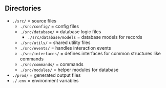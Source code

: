 ## Directories
 - `./src/` = source files
   - `./src/config/` = config files
   - `./src/database/` = database logic files
     - `./src/database/models` = database models for records
   - `./src/utils/` = shared utility files
   - `./src/events/` = handles interaction events
   - `./src/interfaces/` = defines interfaces for common structures like commands
   - `./src/commands/` = commands
   - `./src/modules/` = helper modules for database
 - `./prod/` = generated output files
 - `./.env` = environment variables